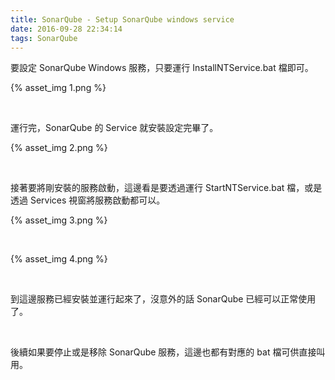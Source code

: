```yaml
---
title: SonarQube - Setup SonarQube windows service
date: 2016-09-28 22:34:14
tags: SonarQube
---
```


要設定 SonarQube Windows 服務，只要運行 InstallNTService.bat 檔即可。  

<!-- More -->

{% asset_img 1.png %}

<br/>


運行完，SonarQube 的 Service 就安裝設定完畢了。  

{% asset_img 2.png %}

<br/>


接著要將剛安裝的服務啟動，這邊看是要透過運行 StartNTService.bat 檔，或是透過 Services 視窗將服務啟動都可以。  

{% asset_img 3.png %}

<br/>


{% asset_img 4.png %}

<br/>


到這邊服務已經安裝並運行起來了，沒意外的話 SonarQube 已經可以正常使用了。  

<br/>


後續如果要停止或是移除 SonarQube 服務，這邊也都有對應的 bat 檔可供直接叫用。  
